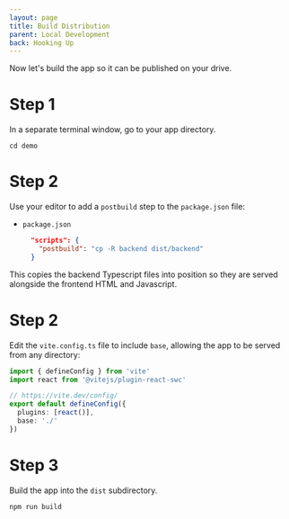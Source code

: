 ```yaml
---
layout: page
title: Build Distribution
parent: Local Development
back: Hooking Up
---
```

Now let's build the app so it can be published on your drive.

# Step 1
In a separate terminal window, go to your app directory.

```shell
cd demo
```

# Step 2
Use your editor to add a `postbuild` step to the `package.json` file:

- `package.json`
  ```json
    "scripts": {
      "postbuild": "cp -R backend dist/backend"
    }
  ```

This copies the backend Typescript files into position so they are served
alongside the frontend HTML and Javascript.

# Step 2
Edit the `vite.config.ts` file to include `base`, allowing the app to be served
from any directory:

```typescript
import { defineConfig } from 'vite'
import react from '@vitejs/plugin-react-swc'

// https://vite.dev/config/
export default defineConfig({
  plugins: [react()],
  base: './'
})
```

# Step 3
Build the app into the `dist` subdirectory.

```shell
npm run build
```
